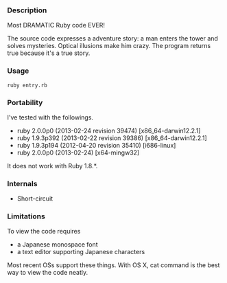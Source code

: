 ### Description

Most DRAMATIC Ruby code EVER!

The source code expresses a adventure story: a man enters the tower and solves mysteries. Optical illusions make him crazy. The program returns true because it's a true story.

### Usage

    ruby entry.rb

### Portability

I've tested with the followings.

* ruby 2.0.0p0 (2013-02-24 revision 39474) [x86_64-darwin12.2.1]
* ruby 1.9.3p392 (2013-02-22 revision 39386) [x86_64-darwin12.2.1]
* ruby 1.9.3p194 (2012-04-20 revision 35410) [i686-linux]
* ruby 2.0.0p0 (2013-02-24) [x64-mingw32]

It does not work with Ruby 1.8.*.

### Internals

* Short-circuit

### Limitations

To view the code requires 

* a Japanese monospace font 
* a text editor supporting Japanese characters

Most recent OSs support these things.
With OS X, cat command is the best way to view the code neatly.